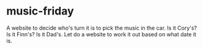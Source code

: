 # music-friday
A website to decide who's turn it is to pick the music in the car. Is it Cory's? Is it Finn's? Is it Dad's. Let do a website to work it out based on what date it is. 
